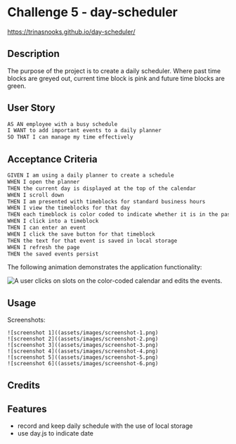 # Challenge 5 - day-scheduler

<https://trinasnooks.github.io/day-scheduler/>

## Description

The purpose of the project is to create a daily scheduler. Where past time blocks are greyed out, current time block is pink and future time blocks are green.

## User Story

```md
AS AN employee with a busy schedule
I WANT to add important events to a daily planner
SO THAT I can manage my time effectively
```

## Acceptance Criteria

```md
GIVEN I am using a daily planner to create a schedule
WHEN I open the planner
THEN the current day is displayed at the top of the calendar
WHEN I scroll down
THEN I am presented with timeblocks for standard business hours
WHEN I view the timeblocks for that day
THEN each timeblock is color coded to indicate whether it is in the past, present, or future
WHEN I click into a timeblock
THEN I can enter an event
WHEN I click the save button for that timeblock
THEN the text for that event is saved in local storage
WHEN I refresh the page
THEN the saved events persist
```

The following animation demonstrates the application functionality:

<!-- @TODO: create ticket to review/update image) -->
![A user clicks on slots on the color-coded calendar and edits the events.](./Assets/05-third-party-apis-homework-demo.gif)

## Usage

Screenshots:


    ![screenshot 1]((assets/images/screenshot-1.png)
    ![screenshot 2]((assets/images/screenshot-2.png)
    ![screenshot 3]((assets/images/screenshot-3.png)
    ![screenshot 4]((assets/images/screenshot-4.png)
    ![screenshot 5]((assets/images/screenshot-5.png)
    ![screenshot 6]((assets/images/screenshot-6.png)

## Credits

## Features
- record and keep daily schedule with the use of local storage
- use day.js to indicate date

